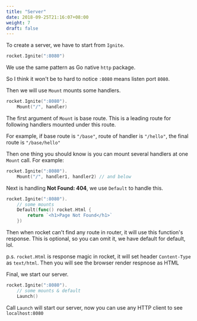 ```yaml
---
title: "Server"
date: 2018-09-25T21:16:07+08:00
weight: 7
draft: false
---
```


To create a server, we have to start from `Ignite`.
```go
rocket.Ignite(":8080")
```

We use the same pattern as Go native `http` package.

So I think it won't be to hard to notice `:8080` means listen port `8080`.

Then we will use `Mount` mounts some handlers.
```go
rocket.Ignite(":8080").
    Mount("/", handler)
```

The first argument of `Mount` is base route. This is a leading route for following handlers mounted under this route.

For example, if base route is `"/base"`, route of handler is `"/hello"`, the final route is `"/base/hello"`

Then one thing you should know is you can mount several handlers at one `Mount` call.
For example:
```go
rocket.Ignite(":8080").
    Mount("/", handler1, handler2) // and below
```

Next is handling **Not Found: 404**, we use `Default` to handle this.
```go
rocket.Ignite(":8080").
    // some mounts
    Default(func() rocket.Html {
        return `<h1>Page Not Found</h1>`
    })
```

Then when rocket can't find any route in router, it will use this function's response.
This is optional, so you can omit it, we have default for default, lol.

p.s. `rocket.Html` is response magic in rocket, it will set header `Content-Type` as `text/html`.
Then you will see the browser render respnose as HTML

Final, we start our server.
```go
rocket.Ignite(":8080").
    // some mounts & default
    Launch()
```

Call `Launch` will start our server, now you can use any HTTP client to see `localhost:8080`